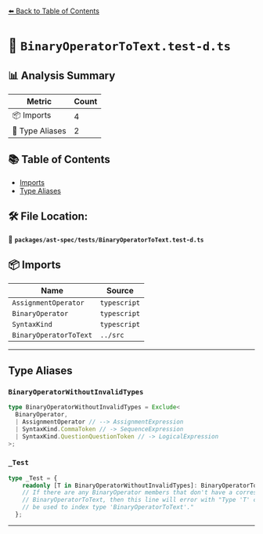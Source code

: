 [⬅️ Back to Table of Contents](../../../index.md)

# 📄 `BinaryOperatorToText.test-d.ts`

## 📊 Analysis Summary

| Metric | Count |
|--------|-------|
| 📦 Imports | 4 |
| 📑 Type Aliases | 2 |

## 📚 Table of Contents

- [Imports](#imports)
- [Type Aliases](#type-aliases)

## 🛠️ File Location:
📂 **`packages/ast-spec/tests/BinaryOperatorToText.test-d.ts`**

## 📦 Imports

| Name | Source |
|------|--------|
| `AssignmentOperator` | `typescript` |
| `BinaryOperator` | `typescript` |
| `SyntaxKind` | `typescript` |
| `BinaryOperatorToText` | `../src` |


---

## Type Aliases

### `BinaryOperatorWithoutInvalidTypes`

```ts
type BinaryOperatorWithoutInvalidTypes = Exclude<
  BinaryOperator,
  | AssignmentOperator // --> AssignmentExpression
  | SyntaxKind.CommaToken // -> SequenceExpression
  | SyntaxKind.QuestionQuestionToken // -> LogicalExpression
>;
```

### `_Test`

```ts
type _Test = {
    readonly [T in BinaryOperatorWithoutInvalidTypes]: BinaryOperatorToText[T];
    // If there are any BinaryOperator members that don't have a corresponding
    // BinaryOperatorToText, then this line will error with "Type 'T' cannot
    // be used to index type 'BinaryOperatorToText'."
  };
```


---